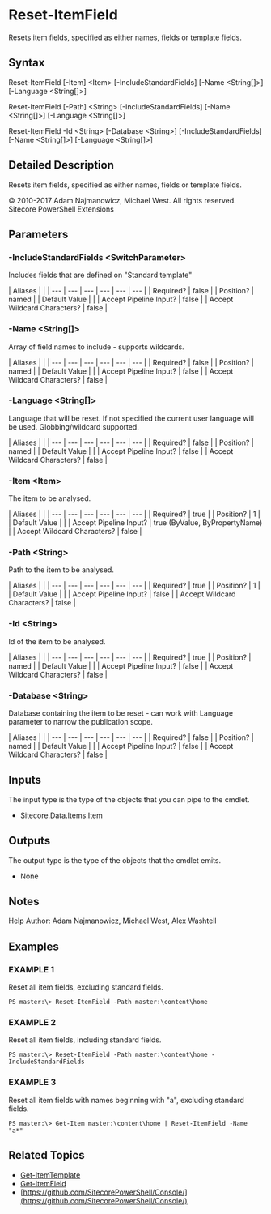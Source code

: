 # Reset-ItemField

Resets item fields, specified as either names, fields or template fields.

## Syntax

Reset-ItemField \[-Item\] &lt;Item&gt; \[-IncludeStandardFields\] \[-Name &lt;String\[\]&gt;\] \[-Language &lt;String\[\]&gt;\]

Reset-ItemField \[-Path\] &lt;String&gt; \[-IncludeStandardFields\] \[-Name &lt;String\[\]&gt;\] \[-Language &lt;String\[\]&gt;\]

Reset-ItemField -Id &lt;String&gt; \[-Database &lt;String&gt;\] \[-IncludeStandardFields\] \[-Name &lt;String\[\]&gt;\] \[-Language &lt;String\[\]&gt;\]

## Detailed Description

Resets item fields, specified as either names, fields or template fields.

© 2010-2017 Adam Najmanowicz, Michael West. All rights reserved. Sitecore PowerShell Extensions

## Parameters

### -IncludeStandardFields  &lt;SwitchParameter&gt;

Includes fields that are defined on "Standard template"

| Aliases |  |
| --- | --- | --- | --- | --- | --- |
| Required? | false |
| Position? | named |
| Default Value |  |
| Accept Pipeline Input? | false |
| Accept Wildcard Characters? | false |

### -Name  &lt;String\[\]&gt;

Array of field names to include - supports wildcards.

| Aliases |  |
| --- | --- | --- | --- | --- | --- |
| Required? | false |
| Position? | named |
| Default Value |  |
| Accept Pipeline Input? | false |
| Accept Wildcard Characters? | false |

### -Language  &lt;String\[\]&gt;

Language that will be reset. If not specified the current user language will be used. Globbing/wildcard supported.

| Aliases |  |
| --- | --- | --- | --- | --- | --- |
| Required? | false |
| Position? | named |
| Default Value |  |
| Accept Pipeline Input? | false |
| Accept Wildcard Characters? | false |

### -Item  &lt;Item&gt;

The item to be analysed.

| Aliases |  |
| --- | --- | --- | --- | --- | --- |
| Required? | true |
| Position? | 1 |
| Default Value |  |
| Accept Pipeline Input? | true \(ByValue, ByPropertyName\) |
| Accept Wildcard Characters? | false |

### -Path  &lt;String&gt;

Path to the item to be analysed.

| Aliases |  |
| --- | --- | --- | --- | --- | --- |
| Required? | true |
| Position? | 1 |
| Default Value |  |
| Accept Pipeline Input? | false |
| Accept Wildcard Characters? | false |

### -Id  &lt;String&gt;

Id of the item to be analysed.

| Aliases |  |
| --- | --- | --- | --- | --- | --- |
| Required? | true |
| Position? | named |
| Default Value |  |
| Accept Pipeline Input? | false |
| Accept Wildcard Characters? | false |

### -Database  &lt;String&gt;

Database containing the item to be reset - can work with Language parameter to narrow the publication scope.

| Aliases |  |
| --- | --- | --- | --- | --- | --- |
| Required? | false |
| Position? | named |
| Default Value |  |
| Accept Pipeline Input? | false |
| Accept Wildcard Characters? | false |

## Inputs

The input type is the type of the objects that you can pipe to the cmdlet.

* Sitecore.Data.Items.Item 

## Outputs

The output type is the type of the objects that the cmdlet emits.

* None 

## Notes

Help Author: Adam Najmanowicz, Michael West, Alex Washtell

## Examples

### EXAMPLE 1

Reset all item fields, excluding standard fields.

```text
PS master:\> Reset-ItemField -Path master:\content\home
```

### EXAMPLE 2

Reset all item fields, including standard fields.

```text
PS master:\> Reset-ItemField -Path master:\content\home -IncludeStandardFields
```

### EXAMPLE 3

Reset all item fields with names beginning with "a", excluding standard fields.

```text
PS master:\> Get-Item master:\content\home | Reset-ItemField -Name "a*"
```

## Related Topics

* [Get-ItemTemplate](get-itemtemplate.md)
* [Get-ItemField](get-itemfield.md)
* [https://github.com/SitecorePowerShell/Console/](https://github.com/SitecorePowerShell/Console/) 

